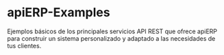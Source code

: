 # apiERP-Examples
Ejemplos básicos de los principales servicios API REST que ofrece apiERP para construir un sistema personalizado y adaptado a las necesidades de tus clientes.
